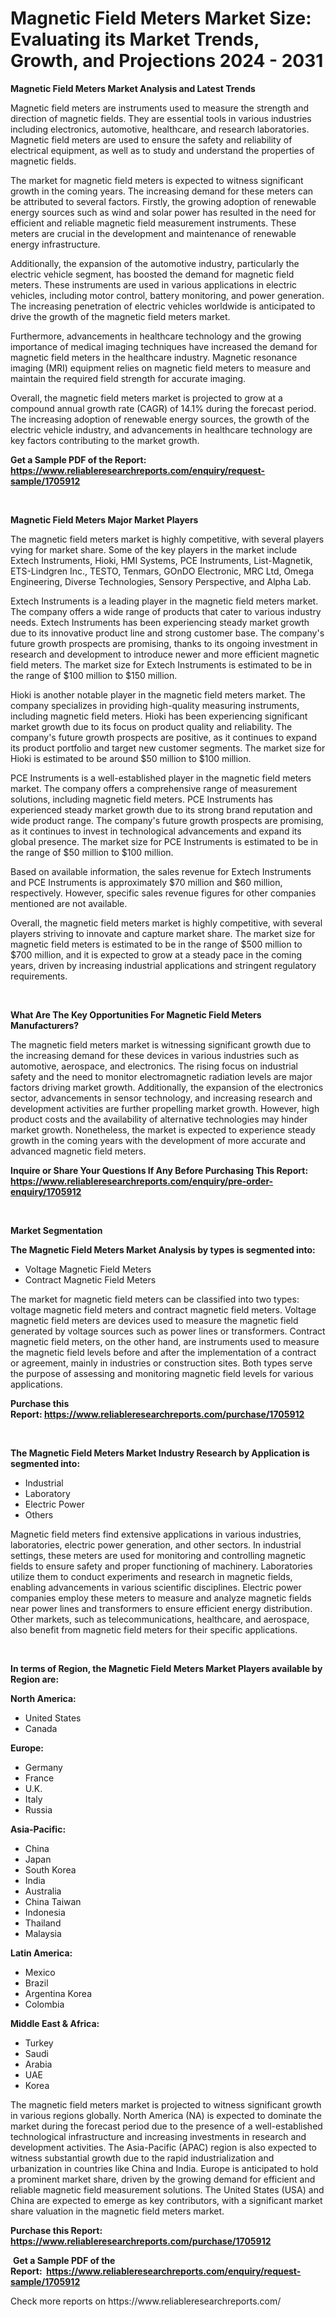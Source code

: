 <p><h1>Magnetic Field Meters Market Size: Evaluating its Market Trends, Growth, and Projections 2024 - 2031</h1></p><p><strong>Magnetic Field Meters Market Analysis and Latest Trends</strong></p>
<p><p>Magnetic field meters are instruments used to measure the strength and direction of magnetic fields. They are essential tools in various industries including electronics, automotive, healthcare, and research laboratories. Magnetic field meters are used to ensure the safety and reliability of electrical equipment, as well as to study and understand the properties of magnetic fields.</p><p>The market for magnetic field meters is expected to witness significant growth in the coming years. The increasing demand for these meters can be attributed to several factors. Firstly, the growing adoption of renewable energy sources such as wind and solar power has resulted in the need for efficient and reliable magnetic field measurement instruments. These meters are crucial in the development and maintenance of renewable energy infrastructure.</p><p>Additionally, the expansion of the automotive industry, particularly the electric vehicle segment, has boosted the demand for magnetic field meters. These instruments are used in various applications in electric vehicles, including motor control, battery monitoring, and power generation. The increasing penetration of electric vehicles worldwide is anticipated to drive the growth of the magnetic field meters market.</p><p>Furthermore, advancements in healthcare technology and the growing importance of medical imaging techniques have increased the demand for magnetic field meters in the healthcare industry. Magnetic resonance imaging (MRI) equipment relies on magnetic field meters to measure and maintain the required field strength for accurate imaging.</p><p>Overall, the magnetic field meters market is projected to grow at a compound annual growth rate (CAGR) of 14.1% during the forecast period. The increasing adoption of renewable energy sources, the growth of the electric vehicle industry, and advancements in healthcare technology are key factors contributing to the market growth.</p></p>
<p><strong>Get a Sample PDF of the Report:&nbsp; <a href="https://www.reliableresearchreports.com/enquiry/request-sample/1705912">https://www.reliableresearchreports.com/enquiry/request-sample/1705912</a></strong></p>
<p>&nbsp;</p>
<p><strong>Magnetic Field Meters Major Market Players</strong></p>
<p><p>The magnetic field meters market is highly competitive, with several players vying for market share. Some of the key players in the market include Extech Instruments, Hioki, HMI Systems, PCE Instruments, List-Magnetik, ETS-Lindgren Inc., TESTO, Tenmars, GOnDO Electronic, MRC Ltd, Omega Engineering, Diverse Technologies, Sensory Perspective, and Alpha Lab.</p><p>Extech Instruments is a leading player in the magnetic field meters market. The company offers a wide range of products that cater to various industry needs. Extech Instruments has been experiencing steady market growth due to its innovative product line and strong customer base. The company's future growth prospects are promising, thanks to its ongoing investment in research and development to introduce newer and more efficient magnetic field meters. The market size for Extech Instruments is estimated to be in the range of $100 million to $150 million.</p><p>Hioki is another notable player in the magnetic field meters market. The company specializes in providing high-quality measuring instruments, including magnetic field meters. Hioki has been experiencing significant market growth due to its focus on product quality and reliability. The company's future growth prospects are positive, as it continues to expand its product portfolio and target new customer segments. The market size for Hioki is estimated to be around $50 million to $100 million.</p><p>PCE Instruments is a well-established player in the magnetic field meters market. The company offers a comprehensive range of measurement solutions, including magnetic field meters. PCE Instruments has experienced steady market growth due to its strong brand reputation and wide product range. The company's future growth prospects are promising, as it continues to invest in technological advancements and expand its global presence. The market size for PCE Instruments is estimated to be in the range of $50 million to $100 million.</p><p>Based on available information, the sales revenue for Extech Instruments and PCE Instruments is approximately $70 million and $60 million, respectively. However, specific sales revenue figures for other companies mentioned are not available.</p><p>Overall, the magnetic field meters market is highly competitive, with several players striving to innovate and capture market share. The market size for magnetic field meters is estimated to be in the range of $500 million to $700 million, and it is expected to grow at a steady pace in the coming years, driven by increasing industrial applications and stringent regulatory requirements.</p></p>
<p>&nbsp;</p>
<p><strong>What Are The Key Opportunities For Magnetic Field Meters Manufacturers?</strong></p>
<p><p>The magnetic field meters market is witnessing significant growth due to the increasing demand for these devices in various industries such as automotive, aerospace, and electronics. The rising focus on industrial safety and the need to monitor electromagnetic radiation levels are major factors driving market growth. Additionally, the expansion of the electronics sector, advancements in sensor technology, and increasing research and development activities are further propelling market growth. However, high product costs and the availability of alternative technologies may hinder market growth. Nonetheless, the market is expected to experience steady growth in the coming years with the development of more accurate and advanced magnetic field meters.</p></p>
<p><strong>Inquire or Share Your Questions If Any Before Purchasing This Report: <a href="https://www.reliableresearchreports.com/enquiry/pre-order-enquiry/1705912">https://www.reliableresearchreports.com/enquiry/pre-order-enquiry/1705912</a></strong></p>
<p>&nbsp;</p>
<p><strong>Market Segmentation</strong></p>
<p><strong>The Magnetic Field Meters Market Analysis by types is segmented into:</strong></p>
<p><ul><li>Voltage Magnetic Field Meters</li><li>Contract Magnetic Field Meters</li></ul></p>
<p><p>The market for magnetic field meters can be classified into two types: voltage magnetic field meters and contract magnetic field meters. Voltage magnetic field meters are devices used to measure the magnetic field generated by voltage sources such as power lines or transformers. Contract magnetic field meters, on the other hand, are instruments used to measure the magnetic field levels before and after the implementation of a contract or agreement, mainly in industries or construction sites. Both types serve the purpose of assessing and monitoring magnetic field levels for various applications.</p></p>
<p><strong>Purchase this Report:&nbsp;<a href="https://www.reliableresearchreports.com/purchase/1705912">https://www.reliableresearchreports.com/purchase/1705912</a></strong></p>
<p>&nbsp;</p>
<p><strong>The Magnetic Field Meters Market Industry Research by Application is segmented into:</strong></p>
<p><ul><li>Industrial</li><li>Laboratory</li><li>Electric Power</li><li>Others</li></ul></p>
<p><p>Magnetic field meters find extensive applications in various industries, laboratories, electric power generation, and other sectors. In industrial settings, these meters are used for monitoring and controlling magnetic fields to ensure safety and proper functioning of machinery. Laboratories utilize them to conduct experiments and research in magnetic fields, enabling advancements in various scientific disciplines. Electric power companies employ these meters to measure and analyze magnetic fields near power lines and transformers to ensure efficient energy distribution. Other markets, such as telecommunications, healthcare, and aerospace, also benefit from magnetic field meters for their specific applications.</p></p>
<p>&nbsp;</p>
<p><strong>In terms of Region, the Magnetic Field Meters Market Players available by Region are:</strong></p>
<p>
    <p> <strong> North America: </strong>
        <ul>
            <li>United States</li>
            <li>Canada</li>
        </ul>
        </p> 
    <p> <strong> Europe: </strong>
        <ul>
            <li>Germany</li>
            <li>France</li>
            <li>U.K.</li>
            <li>Italy</li>
            <li>Russia</li>
        </ul>
        </p> 
    <p> <strong> Asia-Pacific: </strong>
        <ul>
            <li>China</li>
            <li>Japan</li>
            <li>South Korea</li>
            <li>India</li>
            <li>Australia</li>
            <li>China Taiwan</li>
            <li>Indonesia</li>
            <li>Thailand</li>
            <li>Malaysia</li>
        </ul>
        </p> 
    <p> <strong> Latin America: </strong>
        <ul>
            <li>Mexico</li>
            <li>Brazil</li>
            <li>Argentina Korea</li>
            <li>Colombia</li>
        </ul>
        </p> 
    <p> <strong> Middle East & Africa: </strong>
        <ul>
            <li>Turkey</li>
            <li>Saudi</li>
            <li>Arabia</li>
            <li>UAE</li>
            <li>Korea</li>
        </ul>
    </p>
    </p>
<p><p>The magnetic field meters market is projected to witness significant growth in various regions globally. North America (NA) is expected to dominate the market during the forecast period due to the presence of a well-established technological infrastructure and increasing investments in research and development activities. The Asia-Pacific (APAC) region is also expected to witness substantial growth due to the rapid industrialization and urbanization in countries like China and India. Europe is anticipated to hold a prominent market share, driven by the growing demand for efficient and reliable magnetic field measurement solutions. The United States (USA) and China are expected to emerge as key contributors, with a significant market share valuation in the magnetic field meters market.</p></p>
<p><strong>Purchase this Report: <a href="https://www.reliableresearchreports.com/purchase/1705912">https://www.reliableresearchreports.com/purchase/1705912</a></strong></p>
<p>&nbsp;<strong>Get a Sample PDF of the Report:&nbsp;&nbsp;<a href="https://www.reliableresearchreports.com/enquiry/request-sample/1705912">https://www.reliableresearchreports.com/enquiry/request-sample/1705912</a></strong></p>
<p><strong></strong></p>
<p>Check more reports on https://www.reliableresearchreports.com/</p>